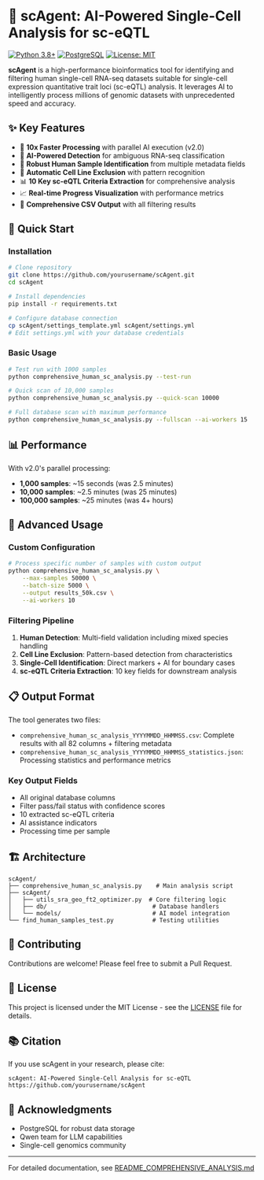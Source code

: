 # 🧬 scAgent: AI-Powered Single-Cell Analysis for sc-eQTL

[![Python 3.8+](https://img.shields.io/badge/python-3.8+-blue.svg)](https://www.python.org/downloads/)
[![PostgreSQL](https://img.shields.io/badge/PostgreSQL-13+-316192.svg)](https://www.postgresql.org/)
[![License: MIT](https://img.shields.io/badge/License-MIT-yellow.svg)](https://opensource.org/licenses/MIT)

**scAgent** is a high-performance bioinformatics tool for identifying and filtering human single-cell RNA-seq datasets suitable for single-cell expression quantitative trait loci (sc-eQTL) analysis. It leverages AI to intelligently process millions of genomic datasets with unprecedented speed and accuracy.

## ✨ Key Features

- 🚀 **10x Faster Processing** with parallel AI execution (v2.0)
- 🤖 **AI-Powered Detection** for ambiguous RNA-seq classification
- 🧬 **Robust Human Sample Identification** from multiple metadata fields
- 🚫 **Automatic Cell Line Exclusion** with pattern recognition
- 📊 **10 Key sc-eQTL Criteria Extraction** for comprehensive analysis
- 📈 **Real-time Progress Visualization** with performance metrics
- 💾 **Comprehensive CSV Output** with all filtering results

## 🚀 Quick Start

### Installation

```bash
# Clone repository
git clone https://github.com/yourusername/scAgent.git
cd scAgent

# Install dependencies
pip install -r requirements.txt

# Configure database connection
cp scAgent/settings_template.yml scAgent/settings.yml
# Edit settings.yml with your database credentials
```

### Basic Usage

```bash
# Test run with 1000 samples
python comprehensive_human_sc_analysis.py --test-run

# Quick scan of 10,000 samples
python comprehensive_human_sc_analysis.py --quick-scan 10000

# Full database scan with maximum performance
python comprehensive_human_sc_analysis.py --fullscan --ai-workers 15
```

## 📊 Performance

With v2.0's parallel processing:

- **1,000 samples**: ~15 seconds (was 2.5 minutes)
- **10,000 samples**: ~2.5 minutes (was 25 minutes)
- **100,000 samples**: ~25 minutes (was 4+ hours)

## 🔧 Advanced Usage

### Custom Configuration

```bash
# Process specific number of samples with custom output
python comprehensive_human_sc_analysis.py \
    --max-samples 50000 \
    --batch-size 5000 \
    --output results_50k.csv \
    --ai-workers 10
```

### Filtering Pipeline

1. **Human Detection**: Multi-field validation including mixed species handling
2. **Cell Line Exclusion**: Pattern-based detection from characteristics
3. **Single-Cell Identification**: Direct markers + AI for boundary cases
4. **sc-eQTL Criteria Extraction**: 10 key fields for downstream analysis

## 📋 Output Format

The tool generates two files:

- `comprehensive_human_sc_analysis_YYYYMMDD_HHMMSS.csv`: Complete results with all 82 columns + filtering metadata
- `comprehensive_human_sc_analysis_YYYYMMDD_HHMMSS_statistics.json`: Processing statistics and performance metrics

### Key Output Fields

- All original database columns
- Filter pass/fail status with confidence scores
- 10 extracted sc-eQTL criteria
- AI assistance indicators
- Processing time per sample

## 🏗️ Architecture

```
scAgent/
├── comprehensive_human_sc_analysis.py    # Main analysis script
├── scAgent/
│   ├── utils_sra_geo_ft2_optimizer.py  # Core filtering logic
│   ├── db/                              # Database handlers
│   └── models/                          # AI model integration
└── find_human_samples_test.py           # Testing utilities
```

## 🤝 Contributing

Contributions are welcome! Please feel free to submit a Pull Request.

## 📄 License

This project is licensed under the MIT License - see the [LICENSE](LICENSE) file for details.

## 📚 Citation

If you use scAgent in your research, please cite:

```
scAgent: AI-Powered Single-Cell Analysis for sc-eQTL
https://github.com/yourusername/scAgent
```

## 🙏 Acknowledgments

- PostgreSQL for robust data storage
- Qwen team for LLM capabilities
- Single-cell genomics community

---

For detailed documentation, see [README_COMPREHENSIVE_ANALYSIS.md](README_COMPREHENSIVE_ANALYSIS.md) 
